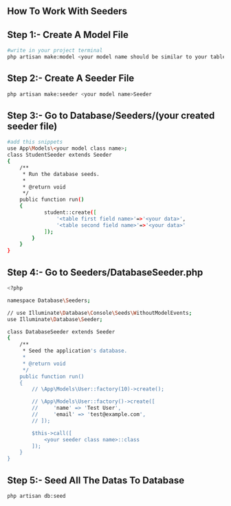 ## How To Work With Seeders
## Step 1:- Create A Model File 

```bash
#write in your project terminal
php artisan make:model <your model name should be similar to your table name please don't add (s) at last>

```
## Step 2:- Create A Seeder File

```bash
php artisan make:seeder <your model name>Seeder

```
## Step 3:- Go to Database/Seeders/(your created seeder file)

```bash
#add this snippets
use App\Models\<your model class name>;
class StudentSeeder extends Seeder
{
    /**
     * Run the database seeds.
     *
     * @return void
     */
    public function run()
    {
            student::create([
                '<table first field name>'=>'<your data>',
                '<table second field name>'=>'<your data>'
            ]);
        }
    }
}

```
## Step 4:- Go to Seeders/DatabaseSeeder.php

```bash
<?php

namespace Database\Seeders;

// use Illuminate\Database\Console\Seeds\WithoutModelEvents;
use Illuminate\Database\Seeder;

class DatabaseSeeder extends Seeder
{
    /**
     * Seed the application's database.
     *
     * @return void
     */
    public function run()
    {
        // \App\Models\User::factory(10)->create();

        // \App\Models\User::factory()->create([
        //     'name' => 'Test User',
        //     'email' => 'test@example.com',
        // ]);

        $this->call([
            <your seeder class name>::class
        ]);
    }
}

```
## Step 5:- Seed All The Datas To Database

```bash
php artisan db:seed
```
